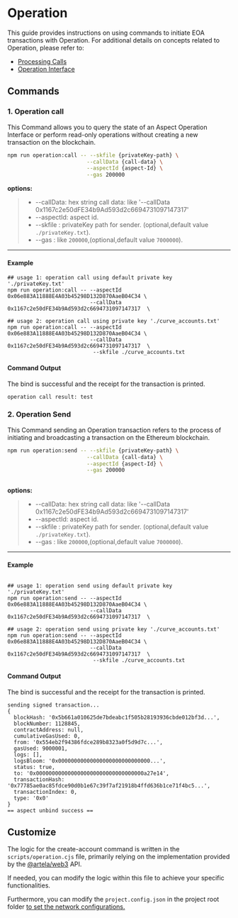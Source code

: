 # Operation

This guide provides instructions on using commands to initiate EOA transactions with Operation. For additional details
on concepts related to Operation, please refer to:
* [Processing Calls](/develop/core-concepts/aspect#processing-calls)
* [Operation Interface](/develop/reference/aspect-lib/operation)

## Commands

### 1. Operation call

This Command allows you to query the state of an Aspect Operation Interface or perform read-only operations without creating a new transaction on the blockchain.

```bash
npm run operation:call -- --skfile {privateKey-path} \
                         --callData {call-data} \
                         --aspectId {aspect-Id} \
                         --gas 200000
```

**options:**
> * --callData:  hex string call data: like '--callData 0x1167c2e50dFE34b9Ad593d2c6694731097147317'
> * --aspectId:  aspect id.
> * --skfile : privateKey path for sender. (optional,default value `./privateKey.txt`).
> * --gas : like `200000`,(optional,default value `7000000`).
---

#### Example

```shell
## usage 1: operation call using default private key './privateKey.txt'
npm run operation:call -- --aspectId 0x06e883A11888E4A03b45298D132D870AaeB04C34 \
                          --callData 0x1167c2e50dFE34b9Ad593d2c6694731097147317  \
                          
## usage 2: operation call using private key './curve_accounts.txt'                       
npm run operation:call -- --aspectId 0x06e883A11888E4A03b45298D132D870AaeB04C34 \
                          --callData 0x1167c2e50dFE34b9Ad593d2c6694731097147317  \
                           --skfile ./curve_accounts.txt
```

#### Command Output

The bind is successful and the receipt for the transaction is printed.

```shell
operation call result: test
```

### 2. Operation Send

This Command sending an Operation transaction refers to the process of initiating and broadcasting a transaction on the Ethereum blockchain.

```bash
npm run operation:send -- --skfile {privateKey-path} \
                         --callData {call-data} \
                         --aspectId {aspect-Id} \
                         --gas 200000
                         
```

**options:**
> * --callData:  hex string call data: like '--callData 0x1167c2e50dFE34b9Ad593d2c6694731097147317'
> * --aspectId:  aspect id.
> * --skfile : privateKey path for sender. (optional,default value `./privateKey.txt`).
> * --gas : like `200000`,(optional,default value `7000000`).
---

#### Example

```shell

## usage 1: operation send using default private key './privateKey.txt'
npm run operation:send -- --aspectId 0x06e883A11888E4A03b45298D132D870AaeB04C34 \
                          --callData 0x1167c2e50dFE34b9Ad593d2c6694731097147317  \

## usage 2: operation send using private key './curve_accounts.txt'                         
npm run operation:send -- --aspectId 0x06e883A11888E4A03b45298D132D870AaeB04C34 \
                          --callData 0x1167c2e50dFE34b9Ad593d2c6694731097147317  \
                           --skfile ./curve_accounts.txt
```

#### Command Output

The bind is successful and the receipt for the transaction is printed.

```shell
sending signed transaction...
{
  blockHash: '0x5b661a010625de7bdeabc1f505b28193936cbde012bf3d...',
  blockNumber: 1128845,
  contractAddress: null,
  cumulativeGasUsed: 0,
  from: '0x554eb2f94386fdce289b8323a0f5d9d7c...',
  gasUsed: 9000001,
  logs: [],
  logsBloom: '0x00000000000000000000000000000...',
  status: true,
  to: '0x0000000000000000000000000000000000a27e14',
  transactionHash: '0x77785ae0ac85fdce90d0b1e67c39f7af21918b4ffd636b1ce71f4bc5...',
  transactionIndex: 0,
  type: '0x0'
}
== aspect unbind success ==

```

## Customize

The logic for the create-account command is written in the `scripts/operation.cjs` file, primarily relying on the
implementation provided by the [@artela/web3](/develop/client/artela-web3.js) API.

If needed, you can modify the logic within this file to achieve your specific functionalities.

Furthermore, you can modify the `project.config.json` in the project root
folder [to set the network configurations.](/develop/reference/aspect-tool/config#2network-rpc)


